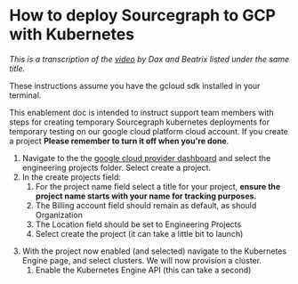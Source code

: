 # How to deploy Sourcegraph to GCP with Kubernetes
*This is a transcription of the [video](https://drive.google.com/file/d/10uIp-rcN3nRa0FguScHU3NRrcXxgy6C7/view) by Dax and Beatrix listed under the same title.*

These instructions assume you have the gcloud sdk installed in your terminal.

This enablement doc is intended to instruct support team members with steps for creating temporary Sourcegraph kubernetes deployments for temporary testing on our google cloud platform cloud account. If you create a project **Please remember to turn it off when you're done**.

1. Navigate to the the [google cloud provider dashboard](https://console.cloud.google.com/home/dashboard) and select the engineering projects folder. Select create a project.
2. In the create projects field:
      1. For the project name field select a title for your project, **ensure the project name starts with your name for tracking purposes.**
      2. The Billing account field should remain as default, as should Organization
      3. The Location field should be set to Engineering Projects
      4. Select create the project (it can take a little bit to launch)
<!--TODO insert picture here -->
3. With the project now enabled (and selected) navigate to the Kubernetes Engine page, and select clusters. We will now provision a cluster.
   1. Enable the Kubernetes Engine API (this can take a second)
